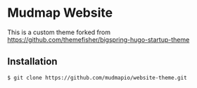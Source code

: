 # Mudmap Website

This is a custom theme forked from https://github.com/themefisher/bigspring-hugo-startup-theme

## Installation

```
$ git clone https://github.com/mudmapio/website-theme.git
```
